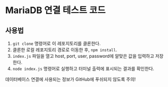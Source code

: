 # MariaDB 연결 테스트 코드

## 사용법

1. `git clone` 명령어로 이 레포지토리를 클론한다.
2. 클론한 로컬 레포지토리 경로로 이동한 후, `npm install`.
3. `index.js` 파일을 열고 host, port, user, password에 알맞은 값을 입력하고 저장한다.
4. `node index.js` 명령어로 실행하고 터미널 출력에 표시되는 결과를 확인한다.

데이터베이스 연결에 사용되는 정보가 GitHub에 푸쉬되지 않도록 주의!
